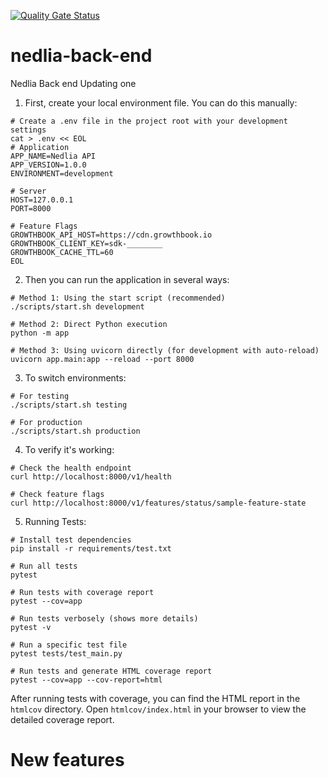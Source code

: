 [![Quality Gate Status](https://sonarcloud.io/api/project_badges/measure?project=onelasha_nedlia-back-end&metric=alert_status)](https://sonarcloud.io/summary/new_code?id=onelasha_nedlia-back-end)
# nedlia-back-end
Nedlia Back end
Updating one

1. First, create your local environment file. You can do this manually:

```commandline
# Create a .env file in the project root with your development settings
cat > .env << EOL
# Application
APP_NAME=Nedlia API
APP_VERSION=1.0.0
ENVIRONMENT=development

# Server
HOST=127.0.0.1
PORT=8000

# Feature Flags
GROWTHBOOK_API_HOST=https://cdn.growthbook.io
GROWTHBOOK_CLIENT_KEY=sdk-________
GROWTHBOOK_CACHE_TTL=60
EOL
```


2. Then you can run the application in several ways:
```commandline
# Method 1: Using the start script (recommended)
./scripts/start.sh development

# Method 2: Direct Python execution
python -m app

# Method 3: Using uvicorn directly (for development with auto-reload)
uvicorn app.main:app --reload --port 8000
```


3. To switch environments:
```commandline
# For testing
./scripts/start.sh testing

# For production
./scripts/start.sh production
```

4. To verify it's working:
```commandline
# Check the health endpoint
curl http://localhost:8000/v1/health

# Check feature flags
curl http://localhost:8000/v1/features/status/sample-feature-state
```

5. Running Tests:
```commandline
# Install test dependencies
pip install -r requirements/test.txt

# Run all tests
pytest

# Run tests with coverage report
pytest --cov=app

# Run tests verbosely (shows more details)
pytest -v

# Run a specific test file
pytest tests/test_main.py

# Run tests and generate HTML coverage report
pytest --cov=app --cov-report=html
```

After running tests with coverage, you can find the HTML report in the `htmlcov` directory.
Open `htmlcov/index.html` in your browser to view the detailed coverage report.

New features
============
